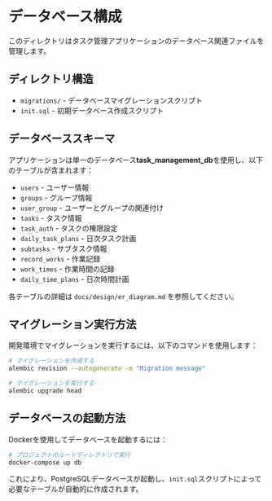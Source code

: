 # データベース構成

このディレクトリはタスク管理アプリケーションのデータベース関連ファイルを管理します。

## ディレクトリ構造

- `migrations/` - データベースマイグレーションスクリプト
- `init.sql` - 初期データベース作成スクリプト

## データベーススキーマ

アプリケーションは単一のデータベース**task_management_db**を使用し、以下のテーブルが含まれます：

- `users` - ユーザー情報
- `groups` - グループ情報
- `user_group` - ユーザーとグループの関連付け
- `tasks` - タスク情報
- `task_auth` - タスクの権限設定
- `daily_task_plans` - 日次タスク計画
- `subtasks` - サブタスク情報
- `record_works` - 作業記録
- `work_times` - 作業時間の記録
- `daily_time_plans` - 日次時間計画

各テーブルの詳細は `docs/design/er_diagram.md` を参照してください。

## マイグレーション実行方法

開発環境でマイグレーションを実行するには、以下のコマンドを使用します：

```bash
# マイグレーションを作成する
alembic revision --autogenerate -m "Migration message"

# マイグレーションを実行する
alembic upgrade head
```

## データベースの起動方法

Dockerを使用してデータベースを起動するには：

```bash
# プロジェクトのルートディレクトリで実行
docker-compose up db
```

これにより、PostgreSQLデータベースが起動し、`init.sql`スクリプトによって必要なテーブルが自動的に作成されます。 